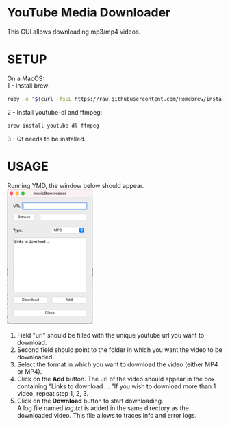 # YouTube Media Downloader
This GUI allows downloading mp3/mp4 videos. <br>
 
# SETUP
On a MacOS: <br>
1 - Install brew: 
```sh
ruby -e "$(curl -fsSL https://raw.githubusercontent.com/Homebrew/install/master/install)" < /dev/null 2> /dev/null"
```
2 - Install youtube-dl and ffmpeg:
```sh
brew install youtube-dl ffmpeg
```
3 - Qt needs to be installed.

# USAGE
Running YMD, the window below should appear.
<img src="YMD.png" width="200" height="315" />

1. Field "url" should be filled with the unique youtube url you want to download.<br>
2. Second field should point to the folder in which you want the video to be downloaded.<br>
3. Select the format in which you want to download the video (either MP4 or MP4).<br>
4. Click on the **Add** button. The url of the video should appear in the box containing "Links to download ... "If you wish to download more than 1 video, repeat step 1, 2, 3.<br>
5.  Click on the **Download** button to start downloading.<br>
A log file named *log.txt* is added in the same directory as the downloaded video. This file allows to traces info and error logs. 